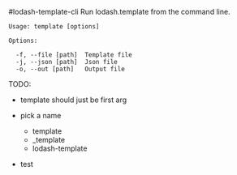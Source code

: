 #lodash-template-cli
Run lodash.template from the command line.

```
Usage: template [options]

Options:

  -f, --file [path]  Template file
  -j, --json [path]  Json file
  -o, --out [path]   Output file

```



TODO:

- template should just be first arg
- pick a name
  + template
  + _template
  + lodash-template

- test
